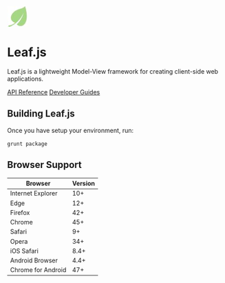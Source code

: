 ![logo](docs/images/logo.jpg) 

#  Leaf.js

Leaf.js is a lightweight Model-View framework for creating client-side web applications.

[API Reference](docs/api.md)
[Developer Guides](docs/guides.md)

## Building Leaf.js

Once you have setup your environment, run:

    grunt package

## Browser Support

| Browser            | Version |
| ------------------ | ------- |
| Internet Explorer  | 10+     |
| Edge               | 12+     |
| Firefox            | 42+     |
| Chrome             | 45+     |
| Safari             | 9+      |
| Opera              | 34+     |
| iOS Safari         | 8.4+    |
| Android Browser    | 4.4+    |
| Chrome for Android | 47+     |
